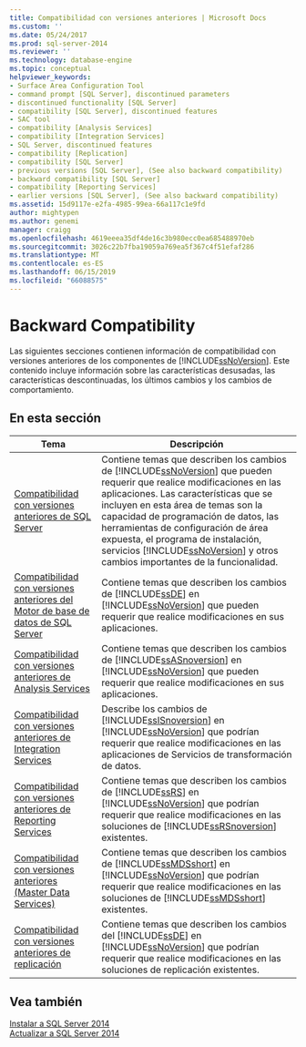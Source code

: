 ```yaml
---
title: Compatibilidad con versiones anteriores | Microsoft Docs
ms.custom: ''
ms.date: 05/24/2017
ms.prod: sql-server-2014
ms.reviewer: ''
ms.technology: database-engine
ms.topic: conceptual
helpviewer_keywords:
- Surface Area Configuration Tool
- command prompt [SQL Server], discontinued parameters
- discontinued functionality [SQL Server]
- compatibility [SQL Server], discontinued features
- SAC tool
- compatibility [Analysis Services]
- compatibility [Integration Services]
- SQL Server, discontinued features
- compatibility [Replication]
- compatibility [SQL Server]
- previous versions [SQL Server], (See also backward compatibility)
- backward compatibility [SQL Server]
- compatibility [Reporting Services]
- earlier versions [SQL Server], (See also backward compatibility)
ms.assetid: 15d9117e-e2fa-4985-99ea-66a117c1e9fd
author: mightypen
ms.author: genemi
manager: craigg
ms.openlocfilehash: 4619eeea35df4de16c3b980ecc0ea685488970eb
ms.sourcegitcommit: 3026c22b7fba19059a769ea5f367c4f51efaf286
ms.translationtype: MT
ms.contentlocale: es-ES
ms.lasthandoff: 06/15/2019
ms.locfileid: "66088575"
---
```

# <a name="backward-compatibility"></a>Backward Compatibility
  Las siguientes secciones contienen información de compatibilidad con versiones anteriores de los componentes de [!INCLUDE[ssNoVersion](../includes/ssnoversion-md.md)]. Este contenido incluye información sobre las características desusadas, las características descontinuadas, los últimos cambios y los cambios de comportamiento.  
  
## <a name="in-this-section"></a>En esta sección  
  
|Tema|Descripción|  
|-----------|-----------------|  
|[Compatibilidad con versiones anteriores de SQL Server](../../2014/getting-started/sql-server-backward-compatibility.md)|Contiene temas que describen los cambios de [!INCLUDE[ssNoVersion](../includes/ssnoversion-md.md)] que pueden requerir que realice modificaciones en las aplicaciones. Las características que se incluyen en esta área de temas son la capacidad de programación de datos, las herramientas de configuración de área expuesta, el programa de instalación, servicios [!INCLUDE[ssNoVersion](../includes/ssnoversion-md.md)] y otros cambios importantes de la funcionalidad.|  
|[Compatibilidad con versiones anteriores del Motor de base de datos de SQL Server](../database-engine/sql-server-database-engine-backward-compatibility.md)|Contiene temas que describen los cambios de [!INCLUDE[ssDE](../includes/ssde-md.md)] en [!INCLUDE[ssNoVersion](../includes/ssnoversion-md.md)] que pueden requerir que realice modificaciones en sus aplicaciones.|  
|[Compatibilidad con versiones anteriores de Analysis Services](../../2014/analysis-services/analysis-services-backward-compatibility.md)|Contiene temas que describen los cambios de [!INCLUDE[ssASnoversion](../includes/ssasnoversion-md.md)] en [!INCLUDE[ssNoVersion](../includes/ssnoversion-md.md)] que pueden requerir que realice modificaciones en sus aplicaciones.|  
|[Compatibilidad con versiones anteriores de Integration Services](../integration-services/integration-services-backward-compatibility.md)|Describe los cambios de [!INCLUDE[ssISnoversion](../includes/ssisnoversion-md.md)] en [!INCLUDE[ssNoVersion](../includes/ssnoversion-md.md)] que podrían requerir que realice modificaciones en las aplicaciones de Servicios de transformación de datos.|  
|[Compatibilidad con versiones anteriores de Reporting Services](../reporting-services/reporting-services-backward-compatibility.md)|Contiene temas que describen los cambios de [!INCLUDE[ssRS](../includes/ssrs.md)] en [!INCLUDE[ssNoVersion](../includes/ssnoversion-md.md)] que podrían requerir que realice modificaciones en las soluciones de [!INCLUDE[ssRSnoversion](../includes/ssrsnoversion-md.md)] existentes.|  
|[Compatibilidad con versiones anteriores &#40;Master Data Services&#41;](../master-data-services/backward-compatibility-master-data-services.md)|Contiene temas que describen los cambios de [!INCLUDE[ssMDSshort](../includes/ssmdsshort-md.md)] en [!INCLUDE[ssNoVersion](../includes/ssnoversion-md.md)] que podrían requerir que realice modificaciones en las soluciones de [!INCLUDE[ssMDSshort](../includes/ssmdsshort-md.md)] existentes.|  
|[Compatibilidad con versiones anteriores de replicación](../../2014/relational-databases/replication/replication-backward-compatibility.md)|Contiene temas que describen los cambios del [!INCLUDE[ssDE](../includes/ssde-md.md)] en [!INCLUDE[ssNoVersion](../includes/ssnoversion-md.md)] que podrían requerir que realice modificaciones en las soluciones de replicación existentes.|  
  
## <a name="see-also"></a>Vea también  
 [Instalar a SQL Server 2014](../database-engine/install-windows/install-sql-server.md)   
 [Actualizar a SQL Server 2014](../database-engine/install-windows/upgrade-sql-server.md)  
  
  
